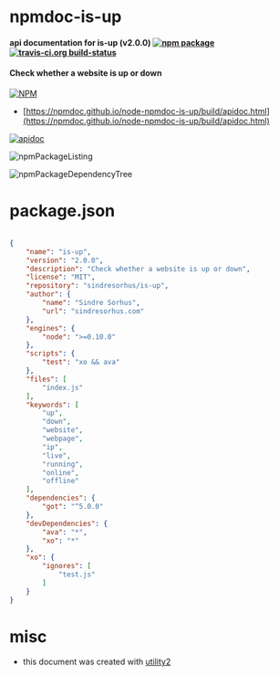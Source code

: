 # npmdoc-is-up

#### api documentation for  is-up (v2.0.0)  [![npm package](https://img.shields.io/npm/v/npmdoc-is-up.svg?style=flat-square)](https://www.npmjs.org/package/npmdoc-is-up) [![travis-ci.org build-status](https://api.travis-ci.org/npmdoc/node-npmdoc-is-up.svg)](https://travis-ci.org/npmdoc/node-npmdoc-is-up)

#### Check whether a website is up or down

[![NPM](https://nodei.co/npm/is-up.png?downloads=true&downloadRank=true&stars=true)](https://www.npmjs.com/package/is-up)

- [https://npmdoc.github.io/node-npmdoc-is-up/build/apidoc.html](https://npmdoc.github.io/node-npmdoc-is-up/build/apidoc.html)

[![apidoc](https://npmdoc.github.io/node-npmdoc-is-up/build/screenCapture.buildCi.browser.%252Ftmp%252Fbuild%252Fapidoc.html.png)](https://npmdoc.github.io/node-npmdoc-is-up/build/apidoc.html)

![npmPackageListing](https://npmdoc.github.io/node-npmdoc-is-up/build/screenCapture.npmPackageListing.svg)

![npmPackageDependencyTree](https://npmdoc.github.io/node-npmdoc-is-up/build/screenCapture.npmPackageDependencyTree.svg)



# package.json

```json

{
    "name": "is-up",
    "version": "2.0.0",
    "description": "Check whether a website is up or down",
    "license": "MIT",
    "repository": "sindresorhus/is-up",
    "author": {
        "name": "Sindre Sorhus",
        "url": "sindresorhus.com"
    },
    "engines": {
        "node": ">=0.10.0"
    },
    "scripts": {
        "test": "xo && ava"
    },
    "files": [
        "index.js"
    ],
    "keywords": [
        "up",
        "down",
        "website",
        "webpage",
        "ip",
        "live",
        "running",
        "online",
        "offline"
    ],
    "dependencies": {
        "got": "^5.0.0"
    },
    "devDependencies": {
        "ava": "*",
        "xo": "*"
    },
    "xo": {
        "ignores": [
            "test.js"
        ]
    }
}
```



# misc
- this document was created with [utility2](https://github.com/kaizhu256/node-utility2)
